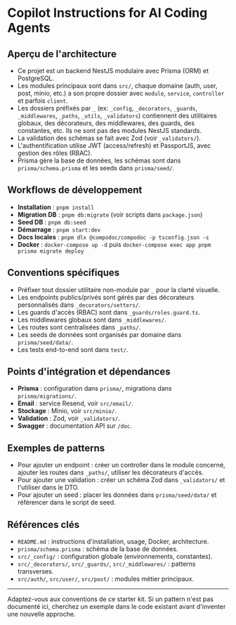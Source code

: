 # Copilot Instructions for AI Coding Agents

## Aperçu de l'architecture

- Ce projet est un backend NestJS modulaire avec Prisma (ORM) et PostgreSQL.
- Les modules principaux sont dans `src/`, chaque domaine (auth, user, post, minio, etc.) a son propre dossier avec `module`, `service`, `controller` et parfois `client`.
- Les dossiers préfixés par `_` (ex: `_config`, `_decorators`, `_guards`, `_middlewares`, `_paths`, `_utils`, `_validators`) contiennent des utilitaires globaux, des décorateurs, des middlewares, des guards, des constantes, etc. Ils ne sont pas des modules NestJS standards.
- La validation des schémas se fait avec Zod (voir `_validators/`).
- L'authentification utilise JWT (access/refresh) et PassportJS, avec gestion des rôles (RBAC).
- Prisma gère la base de données, les schémas sont dans `prisma/schema.prisma` et les seeds dans `prisma/seed/`.

## Workflows de développement

- **Installation** : `pnpm install`
- **Migration DB** : `pnpm db:migrate` (voir scripts dans `package.json`)
- **Seed DB** : `pnpm db:seed`
- **Démarrage** : `pnpm start:dev`
- **Docs locales** : `pnpm dlx @compodoc/compodoc -p tsconfig.json -s`
- **Docker** : `docker-compose up -d` puis `docker-compose exec app pnpm prisma migrate deploy`

## Conventions spécifiques

- Préfixer tout dossier utilitaire non-module par `_` pour la clarté visuelle.
- Les endpoints publics/privés sont gérés par des décorateurs personnalisés dans `_decorators/setters/`.
- Les guards d'accès (RBAC) sont dans `_guards/roles.guard.ts`.
- Les middlewares globaux sont dans `_middlewares/`.
- Les routes sont centralisées dans `_paths/`.
- Les seeds de données sont organisés par domaine dans `prisma/seed/data/`.
- Les tests end-to-end sont dans `test/`.

## Points d'intégration et dépendances

- **Prisma** : configuration dans `prisma/`, migrations dans `prisma/migrations/`.
- **Email** : service Resend, voir `src/email/`.
- **Stockage** : Minio, voir `src/minio/`.
- **Validation** : Zod, voir `_validators/`.
- **Swagger** : documentation API sur `/doc`.

## Exemples de patterns

- Pour ajouter un endpoint : créer un controller dans le module concerné, ajouter les routes dans `_paths/`, utiliser les décorateurs d'accès.
- Pour ajouter une validation : créer un schéma Zod dans `_validators/` et l'utiliser dans le DTO.
- Pour ajouter un seed : placer les données dans `prisma/seed/data/` et référencer dans le script de seed.

## Références clés

- `README.md` : instructions d'installation, usage, Docker, architecture.
- `prisma/schema.prisma` : schéma de la base de données.
- `src/_config/` : configuration globale (environnements, constantes).
- `src/_decorators/`, `src/_guards/`, `src/_middlewares/` : patterns transverses.
- `src/auth/`, `src/user/`, `src/post/` : modules métier principaux.

---

Adaptez-vous aux conventions de ce starter kit. Si un pattern n'est pas documenté ici, cherchez un exemple dans le code existant avant d'inventer une nouvelle approche.
